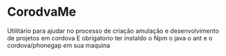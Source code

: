 # CorodvaMe
Utilitário para ajudar no processo de criação amulação e desenvolvimento de projetos em cordova
E obrigatorio ter instaldo o Npm o java o ant e o cordova/phonegap em sua maquina
